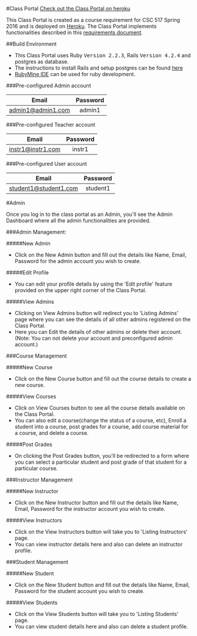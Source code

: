 
#Class Portal
[Check out the Class Portal on heroku](https://cportal01.herokuapp.com/)

This Class Portal is created as a course requirement for CSC 517 Spring 2016 and is deployed on [Heroku](https://skataka-portal.herokuapp.com/login). The Class Portal implements functionalities described in this  [requirements document](https://docs.google.com/document/d/1xmeH4MAlUs6QfPoC4J4bsMKYWkawDZrsZDFM7S1G8ag/edit).

##Build Environment
* This Class Portal uses Ruby <tt>Version 2.2.3</tt>, Rails <tt>Version 4.2.4</tt> and postgres as database.
* The instructions to install Rails and setup postgres can be found [here](https://gorails.com/setup/ubuntu/15.10)
*  [RubyMine IDE](https://www.jetbrains.com/ruby/) can be used for ruby development.

###Pre-configured Admin account

| Email             | Password  |
| :---------------: |:---------:|
| admin1@admin1.com | admin1    |

###Pre-configured Teacher account

| Email           | Password  |
| :-------------: |:---------:|
|  instr1@instr1.com| instr1    |

###Pre-configured User account

| Email           | Password  |
| :-------------: |:---------:|
| student1@student1.com | student1     |



#Admin

Once you log in to the class portal as an Admin, you'll see the Admin Dashboard where all the admin functionalities are provided.

###Admin Management:

#####New Admin
* Click on the New Admin button and fill out the details like Name, Email, Password for the admin account you wish to create. 

#####Edit Profile
* You can edit your profile details by using the 'Edit profile' feature provided on the upper right corner of the Class Portal. 

#####View Admins 
* Clicking on  View Admins button will redirect you to 'Listing Admins' page where you can see the details of all other admins registered on the Class Portal. 
* Here you can Edit the details of other admins or delete their account. (Note: You can not delete your account and preconfigured admin account.)



###Course Management

#####New Course
* Click on the New Course button and fill out the course details to create a new course. 

#####View Courses
*  Click on View Courses button to see all the course details available on the Class Portal.
*  You can also edit a course(change the status of a course, etc), Enroll a student into a course, post grades for a course, add course material for a course, and delete a course.

#####Post Grades 
* On clicking the Post Grades button, you'll be redirected to a form where you can select a particular student and post grade of that student for a particular course.




###Instructor Management

#####New Instructor
* Click on the New Instructor button and fill out the details like Name, Email, Password for the instructor account you wish to create. 

#####View Instructors
*  Click on the View Instructors button will take you to 'Listing Instructors' page.
*  You can view instructor details here and also can delete an instructor profile. 




###Student Management

#####New Student
* Click on the New Student button and fill out the details like Name, Email, Password for the student account you wish to create. 

#####View Students
*  Click on the View Students button will take you to 'Listing Students' page.
*  You can view student details here and also can delete a student profile. 


